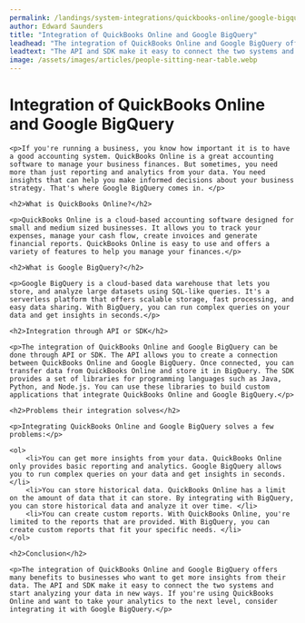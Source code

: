 ```yaml
---
permalink: /landings/system-integrations/quickbooks-online/google-bigquery
author: Edward Saunders
title: "Integration of QuickBooks Online and Google BigQuery"
leadhead: "The integration of QuickBooks Online and Google BigQuery offers many benefits to businesses who want to get more insights from their data"
leadtext: "The API and SDK make it easy to connect the two systems and start analyzing your data in new ways. If you're using QuickBooks Online and want to take your analytics to the next level, consider integrating it with Google BigQuery."
image: /assets/images/articles/people-sitting-near-table.webp
---
```

<div class="arttext">
	<h1>Integration of QuickBooks Online and Google BigQuery</h1>

	<p>If you're running a business, you know how important it is to have a good accounting system. QuickBooks Online is a great accounting software to manage your business finances. But sometimes, you need more than just reporting and analytics from your data. You need insights that can help you make informed decisions about your business strategy. That's where Google BigQuery comes in. </p>

	<h2>What is QuickBooks Online?</h2>

	<p>QuickBooks Online is a cloud-based accounting software designed for small and medium sized businesses. It allows you to track your expenses, manage your cash flow, create invoices and generate financial reports. QuickBooks Online is easy to use and offers a variety of features to help you manage your finances.</p>

	<h2>What is Google BigQuery?</h2>

	<p>Google BigQuery is a cloud-based data warehouse that lets you store, and analyze large datasets using SQL-like queries. It's a serverless platform that offers scalable storage, fast processing, and easy data sharing. With BigQuery, you can run complex queries on your data and get insights in seconds.</p>

	<h2>Integration through API or SDK</h2>

	<p>The integration of QuickBooks Online and Google BigQuery can be done through API or SDK. The API allows you to create a connection between QuickBooks Online and Google BigQuery. Once connected, you can transfer data from QuickBooks Online and store it in BigQuery. The SDK provides a set of libraries for programming languages such as Java, Python, and Node.js. You can use these libraries to build custom applications that integrate QuickBooks Online and Google BigQuery.</p>

	<h2>Problems their integration solves</h2>

	<p>Integrating QuickBooks Online and Google BigQuery solves a few problems:</p>

	<ol>
		<li>You can get more insights from your data. QuickBooks Online only provides basic reporting and analytics. Google BigQuery allows you to run complex queries on your data and get insights in seconds.</li>
		<li>You can store historical data. QuickBooks Online has a limit on the amount of data that it can store. By integrating with BigQuery, you can store historical data and analyze it over time. </li>
		<li>You can create custom reports. With QuickBooks Online, you're limited to the reports that are provided. With BigQuery, you can create custom reports that fit your specific needs. </li>
	</ol>

	<h2>Conclusion</h2>

	<p>The integration of QuickBooks Online and Google BigQuery offers many benefits to businesses who want to get more insights from their data. The API and SDK make it easy to connect the two systems and start analyzing your data in new ways. If you're using QuickBooks Online and want to take your analytics to the next level, consider integrating it with Google BigQuery.</p>

</div>